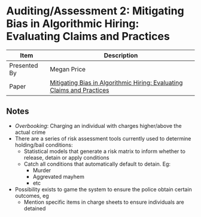 # Auditing/Assessment 2: Mitigating Bias in Algorithmic Hiring: Evaluating Claims and Practices

| Item | Description |
| --- | --- | 
| Presented By | Megan Price |
| Paper | [Mitigating Bias in Algorithmic Hiring: Evaluating Claims and Practices](https://dl.acm.org/doi/pdf/10.1145/3351095.3372828?download=true) |



## Notes

- *Overbooking*: Charging an individual with charges higher/above the actual crime
- There are a series of risk assessment tools currently used to determine holding/bail conditions:
    - Statistical models that generate a risk matrix to inform whether to release, detain or apply conditions
    - Catch all conditions that automatically default to detain. Eg:
        - Murder
        - Aggrevated mayhem
        - etc
- Possibility exists to game the system to ensure the police obtain certain outcomes, eg
    - Mention specific items in charge sheets to ensure individuals are detained